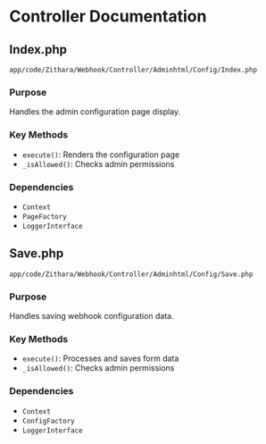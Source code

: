 # Controller Documentation

## Index.php
`app/code/Zithara/Webhook/Controller/Adminhtml/Config/Index.php`

### Purpose
Handles the admin configuration page display.

### Key Methods
- `execute()`: Renders the configuration page
- `_isAllowed()`: Checks admin permissions

### Dependencies
- `Context`
- `PageFactory`
- `LoggerInterface`

## Save.php
`app/code/Zithara/Webhook/Controller/Adminhtml/Config/Save.php`

### Purpose
Handles saving webhook configuration data.

### Key Methods
- `execute()`: Processes and saves form data
- `_isAllowed()`: Checks admin permissions

### Dependencies
- `Context`
- `ConfigFactory`
- `LoggerInterface`